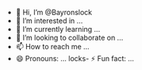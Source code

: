 - 👋 Hi, I’m @Bayronslock
- 👀 I’m interested in ...
- 🌱 I’m currently learning ...
- 💞️ I’m looking to collaborate on ...
- 📫 How to reach me ...
- 😄 Pronouns: ...
locks- ⚡ Fun fact: ...

<!---
Bayronslock/Bayronslock is a ✨ special ✨ repository because its `README.md` (this file) appears on your GitHub profile.
You can click the Preview link to take a look at your changes.
--->
